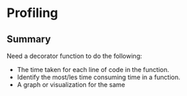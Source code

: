 # Profiling

##	Summary


Need a decorator function to do the following:
- The time taken for each line of code in the function.
- Identify the most/les time consuming time in a function.
- A graph or visualization for the same

